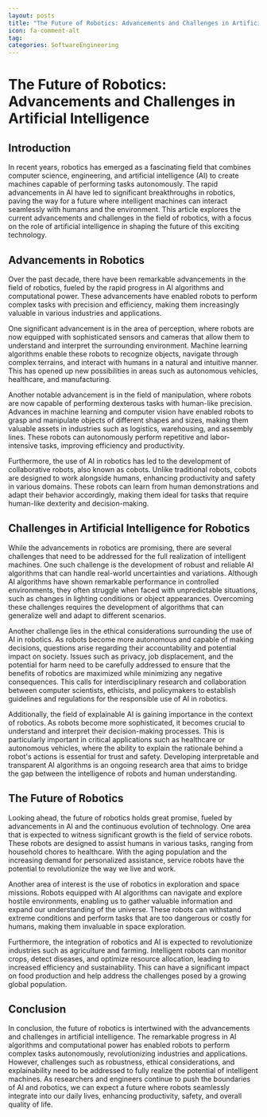 ```yaml
---
layout: posts
title: "The Future of Robotics: Advancements and Challenges in Artificial Intelligence"
icon: fa-comment-alt
tag:      
categories: SoftwareEngineering
---
```



# The Future of Robotics: Advancements and Challenges in Artificial Intelligence

## Introduction
In recent years, robotics has emerged as a fascinating field that combines computer science, engineering, and artificial intelligence (AI) to create machines capable of performing tasks autonomously. The rapid advancements in AI have led to significant breakthroughs in robotics, paving the way for a future where intelligent machines can interact seamlessly with humans and the environment. This article explores the current advancements and challenges in the field of robotics, with a focus on the role of artificial intelligence in shaping the future of this exciting technology.

## Advancements in Robotics
Over the past decade, there have been remarkable advancements in the field of robotics, fueled by the rapid progress in AI algorithms and computational power. These advancements have enabled robots to perform complex tasks with precision and efficiency, making them increasingly valuable in various industries and applications.

One significant advancement is in the area of perception, where robots are now equipped with sophisticated sensors and cameras that allow them to understand and interpret the surrounding environment. Machine learning algorithms enable these robots to recognize objects, navigate through complex terrains, and interact with humans in a natural and intuitive manner. This has opened up new possibilities in areas such as autonomous vehicles, healthcare, and manufacturing.

Another notable advancement is in the field of manipulation, where robots are now capable of performing dexterous tasks with human-like precision. Advances in machine learning and computer vision have enabled robots to grasp and manipulate objects of different shapes and sizes, making them valuable assets in industries such as logistics, warehousing, and assembly lines. These robots can autonomously perform repetitive and labor-intensive tasks, improving efficiency and productivity.

Furthermore, the use of AI in robotics has led to the development of collaborative robots, also known as cobots. Unlike traditional robots, cobots are designed to work alongside humans, enhancing productivity and safety in various domains. These robots can learn from human demonstrations and adapt their behavior accordingly, making them ideal for tasks that require human-like dexterity and decision-making.

## Challenges in Artificial Intelligence for Robotics
While the advancements in robotics are promising, there are several challenges that need to be addressed for the full realization of intelligent machines. One such challenge is the development of robust and reliable AI algorithms that can handle real-world uncertainties and variations. Although AI algorithms have shown remarkable performance in controlled environments, they often struggle when faced with unpredictable situations, such as changes in lighting conditions or object appearances. Overcoming these challenges requires the development of algorithms that can generalize well and adapt to different scenarios.

Another challenge lies in the ethical considerations surrounding the use of AI in robotics. As robots become more autonomous and capable of making decisions, questions arise regarding their accountability and potential impact on society. Issues such as privacy, job displacement, and the potential for harm need to be carefully addressed to ensure that the benefits of robotics are maximized while minimizing any negative consequences. This calls for interdisciplinary research and collaboration between computer scientists, ethicists, and policymakers to establish guidelines and regulations for the responsible use of AI in robotics.

Additionally, the field of explainable AI is gaining importance in the context of robotics. As robots become more sophisticated, it becomes crucial to understand and interpret their decision-making processes. This is particularly important in critical applications such as healthcare or autonomous vehicles, where the ability to explain the rationale behind a robot's actions is essential for trust and safety. Developing interpretable and transparent AI algorithms is an ongoing research area that aims to bridge the gap between the intelligence of robots and human understanding.

## The Future of Robotics
Looking ahead, the future of robotics holds great promise, fueled by advancements in AI and the continuous evolution of technology. One area that is expected to witness significant growth is the field of service robots. These robots are designed to assist humans in various tasks, ranging from household chores to healthcare. With the aging population and the increasing demand for personalized assistance, service robots have the potential to revolutionize the way we live and work.

Another area of interest is the use of robotics in exploration and space missions. Robots equipped with AI algorithms can navigate and explore hostile environments, enabling us to gather valuable information and expand our understanding of the universe. These robots can withstand extreme conditions and perform tasks that are too dangerous or costly for humans, making them invaluable in space exploration.

Furthermore, the integration of robotics and AI is expected to revolutionize industries such as agriculture and farming. Intelligent robots can monitor crops, detect diseases, and optimize resource allocation, leading to increased efficiency and sustainability. This can have a significant impact on food production and help address the challenges posed by a growing global population.

## Conclusion
In conclusion, the future of robotics is intertwined with the advancements and challenges in artificial intelligence. The remarkable progress in AI algorithms and computational power has enabled robots to perform complex tasks autonomously, revolutionizing industries and applications. However, challenges such as robustness, ethical considerations, and explainability need to be addressed to fully realize the potential of intelligent machines. As researchers and engineers continue to push the boundaries of AI and robotics, we can expect a future where robots seamlessly integrate into our daily lives, enhancing productivity, safety, and overall quality of life.